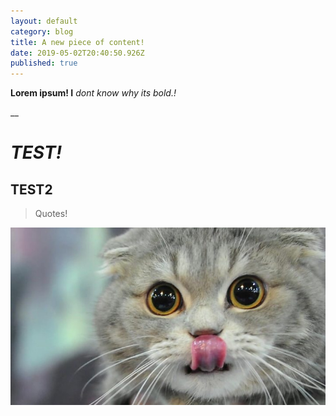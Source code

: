 ```yaml
---
layout: default
category: blog
title: A new piece of content!
date: 2019-05-02T20:40:50.926Z
published: true
---
```



**Lorem ipsum! I** _dont know why its bold.!_

__

# _TEST!_

## TEST2

> Quotes!

![](/static/uploads/p0517py6.jpg "Its a cat!")
